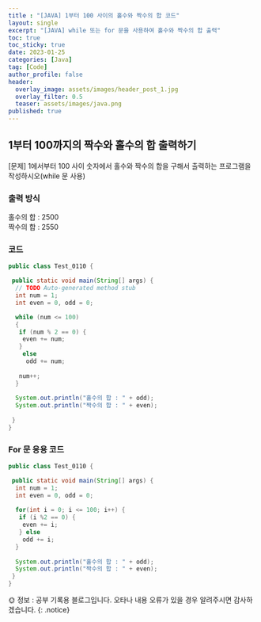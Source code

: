 ```yaml
---
title : "[JAVA] 1부터 100 사이의 홀수와 짝수의 합 코드"
layout: single
excerpt: "[JAVA] while 또는 for 문을 사용하여 홀수와 짝수의 합 출력"
toc: true
toc_sticky: true
date: 2023-01-25
categories: [Java]
tag: [Code]
author_profile: false
header:
  overlay_image: assets/images/header_post_1.jpg
  overlay_filter: 0.5 
  teaser: assets/images/java.png
published: true
---
```


## 1부터 100까지의 짝수와 홀수의 합 출력하기

[문제] 1에서부터 100 사이 숫자에서 홀수와 짝수의 합을 구해서 출력하는 프로그램을 작성하시오(while 문 사용)  

### 출력 방식  
홀수의 합 : 2500  
짝수의 합 : 2550

### 코드
```java
public class Test_0110 {

 public static void main(String[] args) {
  // TODO Auto-generated method stub
  int num = 1; 
  int even = 0, odd = 0;

  while (num <= 100)
  {
   if (num % 2 == 0) {
    even += num;
   }
    else
     odd += num;
   
   num++; 
  }
  
  System.out.println("홀수의 합 : " + odd);
  System.out.println("짝수의 합 : " + even);
  
 }
}
```  

### For 문 응용 코드
```java
public class Test_0110 {

 public static void main(String[] args) {
  int num = 1; 
  int even = 0, odd = 0;
  
  for(int i = 0; i <= 100; i++) {
   if (i %2 == 0) {
    even += i;
   } else 
    odd += i;
  }
  
  System.out.println("홀수의 합 : " + odd);
  System.out.println("짝수의 합 : " + even);
 }
}
```

🌞 정보 : 공부 기록용 블로그입니다. 오타나 내용 오류가 있을 경우 알려주시면 감사하겠습니다.
{: .notice}
